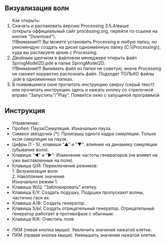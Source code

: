 <h2>Визуализация волн</h2>
<ol>
Как открыть:
<li>Скачать и распаковать версию Processing 3.5.4/выше.<br>
 (открыть оффициальный сайт processing.org, перейти по ссылке на кнопке "Download").<br>
!!!Внимание!!! Вы можете установить Processing в любую папку, но рекомендую создать на диске одноименную папку (C:\\Processing\), куда вы распакуете архив с Processing.</li>
<li>Двойным щелчком в файловом менеджере открыть файл SpringModel2D.pde в папке SpringModel2D.</li>
!!!Внимание!!! Вынимать файл из папки не советую, иначе Processing не сможет корректно распознать файл. Подходят ТОЛЬКО файлы .pde в одноименных папках.</li>
<li>В появившемся окне прочитать инструкцию сверху (серый текст) или прочитать инструкцию здесь и нажать кнопку со стрелочкой вправо "Запустить"/"Play". Появится окно с запущеной программой</li>
</ol>
<h2>Инструкция</h2>
<ul>
Управление:
  <li>Пробел: Пауза/Симуляция. Изначально пауза.</li>
  <li>Символ звёздочки (*): Проигрыш одного кадра симуляции. Только если симуляция на паузе.</li>
  <li>Цифры (1 - 5), клавиши "▲" и "▼": влияние на динамику симуляции (убывание волн).</li>
  <li>Клавиши "◄" и "►": Изменение частоты генераторов (не влияет на уже выставленные на поле).</li>
  <li>Клавиша Q/Й: Переключение режимов:<br>
    1. Визуализация волн<br>
    2. Накопление значения<br>
    Изначально режим 1.</li>
  <li>Клавиша W/Ц: "Заблокировать" клетку.</li>
  <li>Клавиша E/У: Создать подушку. Подушки пропускают волны, частично гася их.</li>
  <li>Клавиша A/Ф: Создать генератор.</li>
  <li>Клавиша S/Ы: Создать отрицательный генератор. Отрицательный генератор работает в противофазе с обычным.</li>
  <li>Клавиша R/К: Очистить поле</li>
  <br>
  <li>ЛКМ (левая кнопка мыши): Увеличить значение нажатой клетки.</li>
  <li>ПКМ (правая кнопка мыши): Уменьшить значение нажатой клетки.</li>
</ul>
